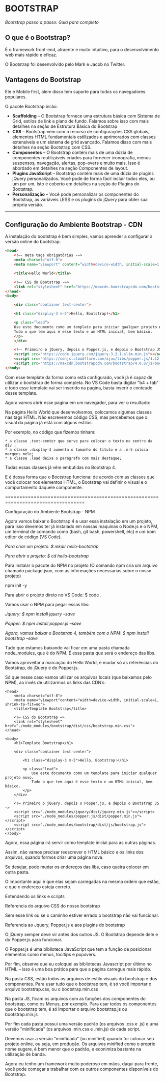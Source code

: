 # BOOTSTRAP

*Bootstrap passo a passo: Guia para completo*

## O que é o Bootstrap?

É o framework front-end, atraente e muito intuitivo, para o desenvolvimento web mais rápido e eficaz.

O Bootstrap foi desenvolvido pelo Mark e Jacob no Twitter.

## Vantagens do Bootstrap

Ele é Mobile first, alem disso tem suporte para todos os navegadores populares.

O pacote Bootstrap inclui:

- **Scaffolding** – O Bootstrap fornece uma estrutura básica com Sistema de Grid, estilos de link e plano de fundo. Falamos sobre isso com mais detalhes na seção de Estrutura Básica do Bootstrap
- **CSS** – Bootstrap vem com o recurso de configurações CSS globais, elementos HTML fundamentais estilizados e aprimorados com classes extensíveis e um sistema de grid avançado. Falamos disso com mais detalhes na seção Bootstrap com CSS.
- **Componentes** – O Bootstrap contém mais de uma dúzia de componentes reutilizáveis criados para fornecer iconografia, menus suspensos, navegação, alertas, pop-overs e muito mais. Isso é abordado em detalhes na seção Componentes de layout.
- **Plugins JavaScript** – Bootstrap contém mais de uma dúzia de plugins jQuery personalizados. Você pode de forma fácil incluir todos eles, ou um por um. Isto é coberto em detalhes na seção de Plugins do Bootstrap.
- **Personalização** – Você pode personalizar os componentes do Bootstrap, as variáveis LESS e os plugins do jQuery para obter sua própria versão. 

---

## Configuração do Ambiente Bootstrap - CDN

A instalação do bootstrap é bem simples, vamos aprender a configurar a versão online do bootstrap:

````html
<head>
    <!–- meta tags obrigatórias -–>
    <meta charset="utf-8">
    <meta name="viewport" content=”width=device-width, initial-scale=1, shrink-to-fit=no">

    <title>Hello World</title>

    <!–- CSS do Bootstrap -–>
    <link rel="stylesheet" href="https://maxcdn.bootstrapcdn.com/bootstrap/4.0.0/css/bootstrap.css">
</head>
<body>

    <div class="container text-center">

    <h1 class="display-3 m-5">Hello, Bootstrap!</h1>

    <p class=”lead”>
    Use este documento como um template para iniciar qualquer projeto novo.
    Tudo o que tem aqui é esse texto e um HTML inicial, bem básico.
    </p>
    </div>

    <!–- Primeiro o jQuery, depois o Popper.js, e depois o Bootstrap JS -–>
    <script src="https://code.jquery.com/jquery-3.2.1.slim.min.js"></script>
    <script src="https://cdnjs.cloudflare.com/ajax/libs/popper.js/1.12.9/umd/popper.min.js"></script>
    <script src="https://maxcdn.bootstrapcdn.com/bootstrap/4.0.0/js/bootstrap.js"></script>
</body>
````

Com esse template da forma como está configurado, você já é capaz de utilizar o bootstrap de forma completa. No VS Code basta digitar "b4 + tab" e todo esse template vai ser inserido na pagina, basta inserir o conteudo desse template.

Agora vamos abrir esse pagina em um navegador, para ver o resultado:

Na página Hello World que desenvolvemos, colocamos algumas classes nas tags HTML. Não escrevemos código CSS, mas percebemos que o visual da página já está com alguns estilos.

Por exemplo, no código que fizemos tinham:

	* a classe .text-center que serve para colocar o texto no centro da div ;
	* a classe .display-3 aumenta o tamanho do título e a .m-5 coloca margens nele;
	* a classe .lead deixa o parágrafo com mais destaque;


Todas essas classes já vêm embutidas no Bootstrap 4.

E é dessa forma que o Bootstrap funciona: de acordo com as classes que você colocar nos elementos HTML, o Bootstrap vai definir o visual e o comportamento daquele componente.

==================================================================================

Configuração do Ambiente Bootstrap - NPM

Agora vamos baixar o Bootstrap 4 e usar essa instalação em um projeto, para isso devemos ter já instalado em nossas maquinas o Node.js e o NPM, um terminal de comando como (bash, git bash, powershell, etc) e um bom editor de código (VS Code).

*Para criar um projeto: $ mkdir hello-bootstrap*

*Para abrir o projeto: $ cd hello-bootstrap*

Para instalar o pacote do NPM no projeto (O comando npm cria um arquivo chamado package.json, com as informações necessarias sobre o nosso projeto)

npm init -y

Para abrir o projeto direto no VS Code: $ code .

Vamos usar o NPM para pegar essas libs:

*Jquery: $ npm install jquery –save*


*Popper: $ npm install popper.js –save*

*Agora, vamos baixar o Bootstrap 4, também com o NPM: $ npm install bootstrap –save*

Tudo que estamos baixando vai ficar em uma pasta chamada node_modules, que é do NPM. É essa pasta que será o endereço das libs.

Vamos aproveitar a marcação do Hello World, e mudar só as referências do Bootstrap, do jQuery e do Popper.js.

Só que nesse caso vamos utilizar os arquivos locais (que baixamos pelo NPM), ao invés de utilizarmos os links das CDN’s:


<!DOCTYPE html>
<html lang="pt-br">

    <head>
        <meta charset="utf-8">
        <meta name="viewport"content="width=device-width, initial-scale=1, shrink-to-fit=no">
        <title>Template Bootstrap</title>

        <!– CSS do Bootstrap –>
        <link rel="stylesheet" href="./node_modules/bootstrap/dist/css/bootstrap.min.css">
    </head>

    <body>
        <h1>Template Bootstrap</h1>

        <div class="container text-center”>

            <h1 class="display-3 m-5">Hello, Bootstrap!</h1>

            <p class="lead">
                Use este documento como um template para iniciar qualquer projeto novo.
                Tudo o que tem aqui é esse texto e um HTML inicial, bem básico.
            </p>
        </div>

        <!– Primeiro o jQuery, depois o Popper.js, e depois o Bootstrap JS –>
        <script src="./node_modules/jquery/dist/jquery.min.js"></script>
        <script src="./node_modules/popper.js/dist/popper.min.js"></script>
        <script src="./node_modules/bootstrap/dist/js/bootstrap.js"></script>
    </body>

</html>

Agora, essa página irá servir como template inicial para as outras páginas.

Assim, não vamos precisar reescrever o HTML básico e os links dos arquivos, quando formos criar uma página nova.

Se desejar, pode mudar os endereços das libs, caso queira colocar em outra pasta.

O importante aqui é que elas sejam carregadas na mesma ordem que estão, e que o endereço esteja correto.


Entendendo os links e scripts

Referencia do arquivo CSS do nosso bootstrap

<!DOCTYPE html>
<html lang="pt-br">
    <link rel="stylesheet" href="./node_modules/bootstrap/dist/css/bootstrap.css">
</html>

Sem esse link ou se o caminho estiver errado o bootstrap não vai funcionar.

Referencia ao Jquery, Popper.js e aos plugins do bootstrap

<!DOCTYPE html>
<html lang="pt-br">
    <script src="./node_modules/jquery/dist/jquery.min.js"></script>
    <script src="./node_modules/popper.js/dist/popper.min.js"></script>
    <script src="./node_modules/bootstrap/dist/js/bootstrap.js"></script>
</html>

O jQuery semper deve vir antes dos outros JS. O Bootstrap depende dele e do Popper.js para funcionar.

O Popper.js é uma biblioteca JavaScript que tem a função de posicionar elementos como menus, tooltips e popovers.

Por fim, observe que eu coloquei as bibliotecas Javascript por último no HTML – isso é uma boa prática para que a página carregue mais rápido.

Na pasta CSS, estão todos os arquivos de estilo visuais do bootstrap e dos componentes. Para usar tudo que o bootstrap tem, é só você importar o arquivo bootstrap.css, ou o bootstrap.min.css

Na pasta JS, ficam os arquivos com as funções dos componentes do bootstrap, como os Menus, por exemplo. Para usar todos os componentes que o bootstrap tem, é só importar o arquivo bootstrap.js ou bootstrap.min.js

Por fim cada pasta possui uma versão padrão (os arquivos .css e .js) e uma versão "minificada" (os arquivos .min.css e .min.js) de cada script.

Devemos usar a versão "minificada" (ou minified) quando for colocar seu projeto online, ou seja, em produção. Os arquivos minified como o proprio nome sugere, é bem menor que o padrão, e econimiza bastante na utilização de banda.

Agora eu tenho um framework muito poderoso em mãos, daqui para frente, você pode começar a trabalhar com os outros componentes disponíveis do Bootstrap. 
